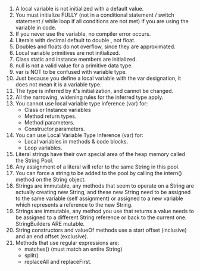 <ol>
<li>A local variable is not initialized with a default value.</li>
<li> You must initialize FULLY (not in a conditional statement / switch statement / while loop if all conditions are not met) if you are using the variable in code.</li>
<li> If you never use the variable, no compiler error occurs.</li>
<li> Literals with decimal  default to double , not float.</li>
<li> Doubles and floats do not overflow, since they are approximated.</li>
<li> Local variable primitives are not initialized.</li>
<li> Class static and instance members are initialized.</li>
<li> null is not a valid value for a primitive data type.</li>
<li> var is NOT to be confused with variable type.</li>
<li> Just because you define a local variable with the var designation, it does not mean it is a variable type.</li>
<li> The type is inferred by it's initialization, and cannot be changed.</li>
<li> All the narrowing, widening rules for the inferred type apply.</li>
<li> You cannot use local variable type inference (var) for:
    <ul>
        <li>Class or Instance variables</li>
        <li>Method return types.</li>
        <li>Method parameters.</li>
        <li>Constructor parameters.</li>
    </ul>
</li>
<li> You can use Local Variable Type Inference (var) for:
    <ul>
        <li>Local variables in methods & code blocks.</li>
        <li>Loop variables.</li>
    </ul>
</li>
<li> Literal strings have their own special area of the heap memory called the String Pool.</li>
<li> Any assignment of a literal will refer to the same String in this pool.</li>
<li> You can force a string to be added to the pool by calling the intern() method on the String object.</li>
<li> Strings are immutable, any methods that seem to operate on a String are actually creating new String, and these new String need to be assigned to the same variable (self assignment) or assigned to a new variable which represents a reference to the new String.</li>
<li> Strings are immutable, any method you use that returns a value needs to be assigned to a different String reference or back to the current one. StringBuilders ARE mutable.</li>
<li> String constructors and valueOf methods use a start offset (inclusive) and an end offset (exclusive).</li>
<li> Methods that use regular expressions are:
    <ul>
        <li>matches() (must match an entire String)</li>
        <li>split()</li>
        <li>replaceAll and replaceFirst.</li>
    </ul>
</li>
</ol>